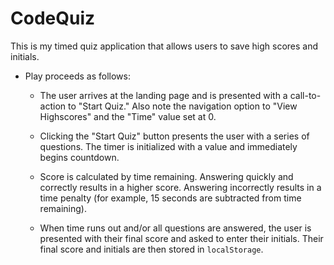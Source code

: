 # CodeQuiz
This is my timed quiz application that allows users to save high scores and initials.
* Play proceeds as follows:

  * The user arrives at the landing page and is presented with a call-to-action to "Start Quiz." Also note the navigation option to "View Highscores" and the "Time" value set at 0.

  * Clicking the "Start Quiz" button presents the user with a series of questions. The timer is initialized with a value and immediately begins countdown.

  * Score is calculated by time remaining. Answering quickly and correctly results in a higher score. Answering incorrectly results in a time penalty (for example, 15 seconds are subtracted from time remaining).

  * When time runs out and/or all questions are answered, the user is presented with their final score and asked to enter their initials. Their final score and initials are then stored in `localStorage`.
